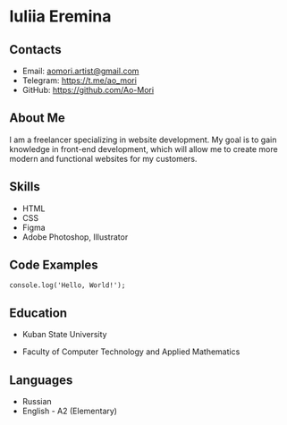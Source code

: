 # Iuliia Eremina
## Contacts
+ Email: aomori.artist@gmail.com
+ Telegram: https://t.me/ao_mori
+ GitHub: https://github.com/Ao-Mori
## About Me
I am a freelancer specializing in website development. My goal is to gain knowledge in front-end development, which will allow me to create more modern and functional websites for my customers.
## Skills
+ HTML
+ CSS
+ Figma
+ Adobe Photoshop, Illustrator
## Code Examples
`console.log('Hello, World!');`
## Education
+ Kuban State University
- Faculty of Computer Technology and Applied Mathematics
## Languages
+ Russian
+ English - A2 (Elementary)